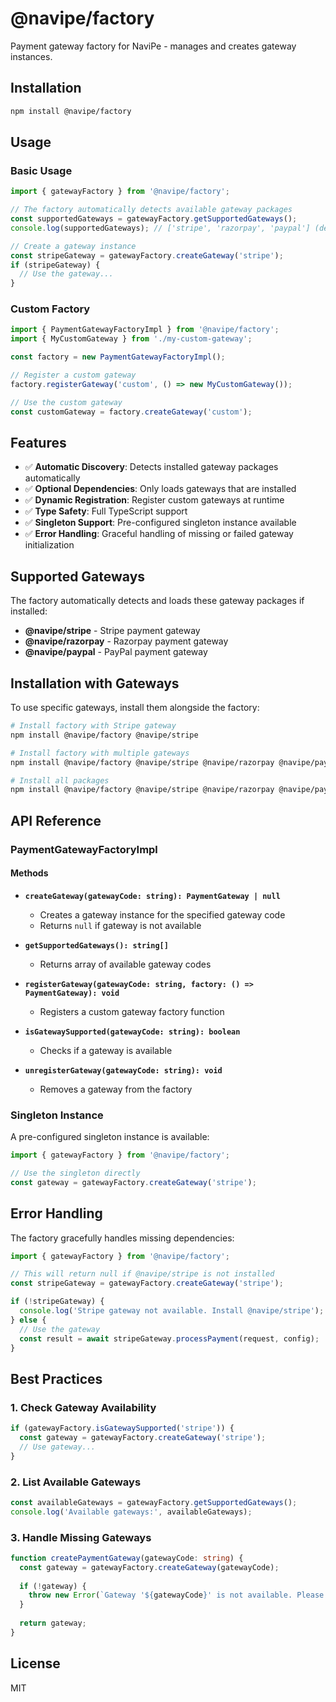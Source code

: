 # @navipe/factory

Payment gateway factory for NaviPe - manages and creates gateway instances.

## Installation

```bash
npm install @navipe/factory
```

## Usage

### Basic Usage

```typescript
import { gatewayFactory } from '@navipe/factory';

// The factory automatically detects available gateway packages
const supportedGateways = gatewayFactory.getSupportedGateways();
console.log(supportedGateways); // ['stripe', 'razorpay', 'paypal'] (depends on installed packages)

// Create a gateway instance
const stripeGateway = gatewayFactory.createGateway('stripe');
if (stripeGateway) {
  // Use the gateway...
}
```

### Custom Factory

```typescript
import { PaymentGatewayFactoryImpl } from '@navipe/factory';
import { MyCustomGateway } from './my-custom-gateway';

const factory = new PaymentGatewayFactoryImpl();

// Register a custom gateway
factory.registerGateway('custom', () => new MyCustomGateway());

// Use the custom gateway
const customGateway = factory.createGateway('custom');
```

## Features

- ✅ **Automatic Discovery**: Detects installed gateway packages automatically
- ✅ **Optional Dependencies**: Only loads gateways that are installed
- ✅ **Dynamic Registration**: Register custom gateways at runtime  
- ✅ **Type Safety**: Full TypeScript support
- ✅ **Singleton Support**: Pre-configured singleton instance available
- ✅ **Error Handling**: Graceful handling of missing or failed gateway initialization

## Supported Gateways

The factory automatically detects and loads these gateway packages if installed:

- **@navipe/stripe** - Stripe payment gateway
- **@navipe/razorpay** - Razorpay payment gateway  
- **@navipe/paypal** - PayPal payment gateway

## Installation with Gateways

To use specific gateways, install them alongside the factory:

```bash
# Install factory with Stripe gateway
npm install @navipe/factory @navipe/stripe

# Install factory with multiple gateways
npm install @navipe/factory @navipe/stripe @navipe/razorpay @navipe/paypal

# Install all packages
npm install @navipe/factory @navipe/stripe @navipe/razorpay @navipe/paypal
```

## API Reference

### PaymentGatewayFactoryImpl

#### Methods

- **`createGateway(gatewayCode: string): PaymentGateway | null`**
  - Creates a gateway instance for the specified gateway code
  - Returns `null` if gateway is not available

- **`getSupportedGateways(): string[]`**
  - Returns array of available gateway codes

- **`registerGateway(gatewayCode: string, factory: () => PaymentGateway): void`**
  - Registers a custom gateway factory function

- **`isGatewaySupported(gatewayCode: string): boolean`**
  - Checks if a gateway is available

- **`unregisterGateway(gatewayCode: string): void`**
  - Removes a gateway from the factory

### Singleton Instance

A pre-configured singleton instance is available:

```typescript
import { gatewayFactory } from '@navipe/factory';

// Use the singleton directly
const gateway = gatewayFactory.createGateway('stripe');
```

## Error Handling

The factory gracefully handles missing dependencies:

```typescript
import { gatewayFactory } from '@navipe/factory';

// This will return null if @navipe/stripe is not installed
const stripeGateway = gatewayFactory.createGateway('stripe');

if (!stripeGateway) {
  console.log('Stripe gateway not available. Install @navipe/stripe');
} else {
  // Use the gateway
  const result = await stripeGateway.processPayment(request, config);
}
```

## Best Practices

### 1. Check Gateway Availability

```typescript
if (gatewayFactory.isGatewaySupported('stripe')) {
  const gateway = gatewayFactory.createGateway('stripe');
  // Use gateway...
}
```

### 2. List Available Gateways

```typescript
const availableGateways = gatewayFactory.getSupportedGateways();
console.log('Available gateways:', availableGateways);
```

### 3. Handle Missing Gateways

```typescript
function createPaymentGateway(gatewayCode: string) {
  const gateway = gatewayFactory.createGateway(gatewayCode);
  
  if (!gateway) {
    throw new Error(`Gateway '${gatewayCode}' is not available. Please install the corresponding package.`);
  }
  
  return gateway;
}
```

## License

MIT